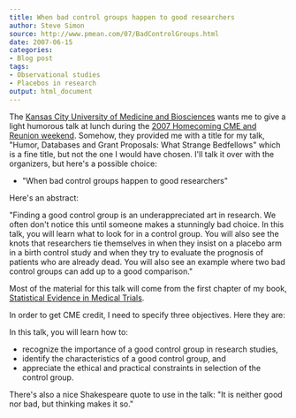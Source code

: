 ```yaml
---
title: When bad control groups happen to good researchers
author: Steve Simon
source: http://www.pmean.com/07/BadControlGroups.html
date: 2007-06-15
categories:
- Blog post
tags:
- Observational studies
- Placebos in research
output: html_document
---
```

The [Kansas City University of Medicine and
Biosciences](http://www.kcumb.edu/) wants me to give a light humorous
talk at lunch during the [2007 Homecoming CME and Reunion
weekend](http://alumni.kcumb.edu/s/68/index.aspx?sid=68&pgid=13&cid=97&gid=1&event_id=105350).
Somehow, they provided me with a title for my talk, "Humor, Databases
and Grant Proposals: What Strange Bedfellows" which is a fine title,
but not the one I would have chosen. I'll talk it over with the
organizers, but here's a possible choice:

-   "When bad control groups happen to good researchers"

Here's an abstract:

"Finding a good control group is an underappreciated art in research.
We often don't notice this until someone makes a stunningly bad
choice. In this talk, you will learn what to look for in a control
group. You will also see the knots that researchers tie themselves in
when they insist on a placebo arm in a birth control study and when
they try to evaluate the prognosis of patients who are already dead.
You will also see an example where two bad control groups can add up
to a good comparison."

Most of the material for this talk will come from the first chapter of
my book, [Statistical Evidence in Medical Trials](../evidence.asp).

In order to get CME credit, I need to specify three objectives. Here
they are:

In this talk, you will learn how to:

-   recognize the importance of a good control group in research
    studies,
-   identify the characteristics of a good control group, and
-   appreciate the ethical and practical constraints in selection of the
    control group.

There's also a nice Shakespeare quote to use in the talk: "It is
neither good nor bad, but thinking makes it so."

